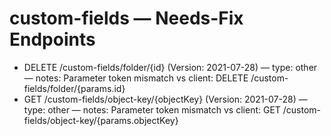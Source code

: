# custom-fields — Needs-Fix Endpoints

- DELETE /custom-fields/folder/{id} (Version: 2021-07-28) — type: other — notes: Parameter token mismatch vs client: DELETE /custom-fields/folder/{params.id}
- GET /custom-fields/object-key/{objectKey} (Version: 2021-07-28) — type: other — notes: Parameter token mismatch vs client: GET /custom-fields/object-key/{params.objectKey}
